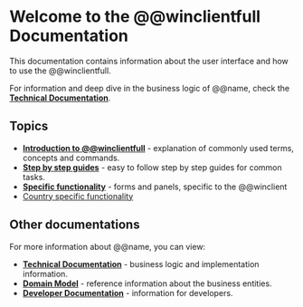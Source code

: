 # Welcome to the @@winclientfull Documentation

This documentation contains information about the user interface and how to use the @@winclientfull.

For information and deep dive in the business logic of @@name, check the **[Technical Documentation](https://docs.erp.net/tech)**.

## Topics

- **[Introduction to @@winclientfull](https://docs.erp.net/winclient/introduction/index.html?q=Introduction%20to%20@@winclientfull)** - explanation of commonly used terms, concepts and commands.
- **[Step by step guides](https://docs.erp.net/winclient/step-by-step/index.html?q=Step%20by%20step%20guides)** - easy to follow step by step guides for common tasks.
- **[Specific functionality](https://docs.erp.net/winclient/specific-functionality/index.html?q=Specific%20functionality)** - forms and panels, specific to the @@winclient
- [Country specific functionality]()

## Other documentations

For more information about @@name, you can view:

- **[Technical Documentation](https://docs.erp.net/tech)** - business logic and implementation information.
- **[Domain Model](https://erpnetdocs.github.io/model)** - reference information about the business entities.
- **[Developer Documentation](https://erpnetdocs.github.io/dev)** - information for developers.
